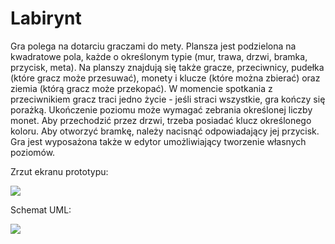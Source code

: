 # Labirynt

Gra polega na dotarciu graczami do mety. Plansza jest podzielona na kwadratowe pola, każde o określonym typie (mur, trawa, drzwi, bramka, przycisk, meta). Na planszy znajdują się także gracze, przeciwnicy, pudełka (które gracz może przesuwać), monety i klucze (które można zbierać) oraz ziemia (którą gracz może przekopać). W momencie spotkania z przeciwnikiem gracz traci jedno życie - jeśli straci wszystkie, gra kończy się porażką. Ukończenie poziomu może wymagać zebrania określonej liczby monet. Aby przechodzić przez drzwi, trzeba posiadać klucz określonego koloru. Aby otworzyć bramkę, należy nacisnąć odpowiadający jej przycisk. Gra jest wyposażona także w edytor umożliwiający tworzenie własnych poziomów.

Zrzut ekranu prototypu:

![](https://i.imgur.com/2YHxI2k.png)


Schemat UML:

![](https://i.imgur.com/Xfxkx5A.png)
